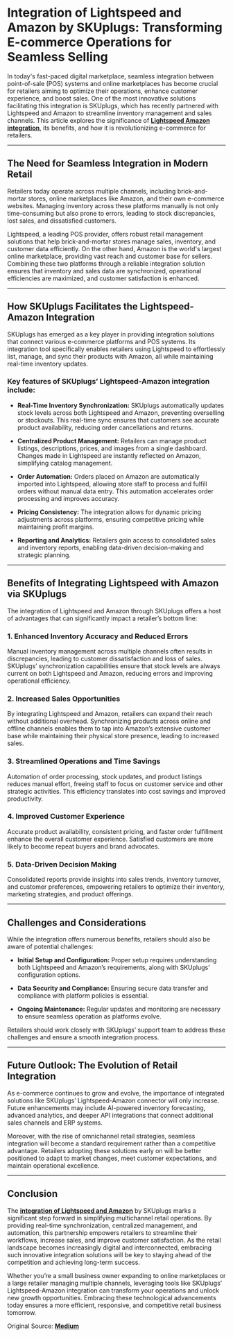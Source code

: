 # Integration of Lightspeed and Amazon by SKUplugs: Transforming E-commerce Operations for Seamless Selling

In today's fast-paced digital marketplace, seamless integration between point-of-sale (POS) systems and online marketplaces has become crucial for retailers aiming to optimize their operations, enhance customer experience, and boost sales. One of the most innovative solutions facilitating this integration is SKUplugs, which has recently partnered with Lightspeed and Amazon to streamline inventory management and sales channels. This article explores the significance of [**Lightspeed  Amazon integration**](https://skuplugs.com/lightspeed-amazon-integration/), its benefits, and how it is revolutionizing e-commerce for retailers.

---

## The Need for Seamless Integration in Modern Retail

Retailers today operate across multiple channels, including brick-and-mortar stores, online marketplaces like Amazon, and their own e-commerce websites. Managing inventory across these platforms manually is not only time-consuming but also prone to errors, leading to stock discrepancies, lost sales, and dissatisfied customers.

Lightspeed, a leading POS provider, offers robust retail management solutions that help brick-and-mortar stores manage sales, inventory, and customer data efficiently. On the other hand, Amazon is the world's largest online marketplace, providing vast reach and customer base for sellers. Combining these two platforms through a reliable integration solution ensures that inventory and sales data are synchronized, operational efficiencies are maximized, and customer satisfaction is enhanced.

---

## How SKUplugs Facilitates the Lightspeed-Amazon Integration

SKUplugs has emerged as a key player in providing integration solutions that connect various e-commerce platforms and POS systems. Its integration tool specifically enables retailers using Lightspeed to effortlessly list, manage, and sync their products with Amazon, all while maintaining real-time inventory updates.

### Key features of SKUplugs’ Lightspeed-Amazon integration include:

- **Real-Time Inventory Synchronization:** SKUplugs automatically updates stock levels across both Lightspeed and Amazon, preventing overselling or stockouts. This real-time sync ensures that customers see accurate product availability, reducing order cancellations and returns.

- **Centralized Product Management:** Retailers can manage product listings, descriptions, prices, and images from a single dashboard. Changes made in Lightspeed are instantly reflected on Amazon, simplifying catalog management.

- **Order Automation:** Orders placed on Amazon are automatically imported into Lightspeed, allowing store staff to process and fulfill orders without manual data entry. This automation accelerates order processing and improves accuracy.

- **Pricing Consistency:** The integration allows for dynamic pricing adjustments across platforms, ensuring competitive pricing while maintaining profit margins.

- **Reporting and Analytics:** Retailers gain access to consolidated sales and inventory reports, enabling data-driven decision-making and strategic planning.

---

## Benefits of Integrating Lightspeed with Amazon via SKUplugs

The integration of Lightspeed and Amazon through SKUplugs offers a host of advantages that can significantly impact a retailer’s bottom line:

### 1. Enhanced Inventory Accuracy and Reduced Errors

Manual inventory management across multiple channels often results in discrepancies, leading to customer dissatisfaction and loss of sales. SKUplugs’ synchronization capabilities ensure that stock levels are always current on both Lightspeed and Amazon, reducing errors and improving operational efficiency.

### 2. Increased Sales Opportunities

By integrating Lightspeed and Amazon, retailers can expand their reach without additional overhead. Synchronizing products across online and offline channels enables them to tap into Amazon’s extensive customer base while maintaining their physical store presence, leading to increased sales.

### 3. Streamlined Operations and Time Savings

Automation of order processing, stock updates, and product listings reduces manual effort, freeing staff to focus on customer service and other strategic activities. This efficiency translates into cost savings and improved productivity.

### 4. Improved Customer Experience

Accurate product availability, consistent pricing, and faster order fulfillment enhance the overall customer experience. Satisfied customers are more likely to become repeat buyers and brand advocates.

### 5. Data-Driven Decision Making

Consolidated reports provide insights into sales trends, inventory turnover, and customer preferences, empowering retailers to optimize their inventory, marketing strategies, and product offerings.

---

## Challenges and Considerations

While the integration offers numerous benefits, retailers should also be aware of potential challenges:

- **Initial Setup and Configuration:** Proper setup requires understanding both Lightspeed and Amazon’s requirements, along with SKUplugs’ configuration options.

- **Data Security and Compliance:** Ensuring secure data transfer and compliance with platform policies is essential.

- **Ongoing Maintenance:** Regular updates and monitoring are necessary to ensure seamless operation as platforms evolve.

Retailers should work closely with SKUplugs’ support team to address these challenges and ensure a smooth integration process.

---

## Future Outlook: The Evolution of Retail Integration

As e-commerce continues to grow and evolve, the importance of integrated solutions like SKUplugs’ Lightspeed-Amazon connector will only increase. Future enhancements may include AI-powered inventory forecasting, advanced analytics, and deeper API integrations that connect additional sales channels and ERP systems.

Moreover, with the rise of omnichannel retail strategies, seamless integration will become a standard requirement rather than a competitive advantage. Retailers adopting these solutions early on will be better positioned to adapt to market changes, meet customer expectations, and maintain operational excellence.

---

## Conclusion

The [**integration of Lightspeed and Amazon**](https://skuplugs.com/lightspeed-retail-amazon-integration/) by SKUplugs marks a significant step forward in simplifying multichannel retail operations. By providing real-time synchronization, centralized management, and automation, this partnership empowers retailers to streamline their workflows, increase sales, and improve customer satisfaction. As the retail landscape becomes increasingly digital and interconnected, embracing such innovative integration solutions will be key to staying ahead of the competition and achieving long-term success.

Whether you’re a small business owner expanding to online marketplaces or a large retailer managing multiple channels, leveraging tools like SKUplugs’ Lightspeed-Amazon integration can transform your operations and unlock new growth opportunities. Embracing these technological advancements today ensures a more efficient, responsive, and competitive retail business tomorrow.

Original Source: [**Medium**](https://medium.com/@skuplugs07_77623/integration-of-lightspeed-and-amazon-by-skuplugs-transforming-e-commerce-operations-for-seamless-9273e8db30ee)
